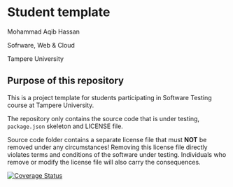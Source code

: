 # Student template
Mohammad Aqib Hassan

Sofrware, Web & Cloud

Tampere University

## Purpose of this repository

This is a project template for students participating in Software Testing course
at Tampere University.

The repository only contains the source code that is under testing, `package.json` skeleton
and LICENSE file.

Source code folder contains a separate license file that must **NOT** be removed under any circumstances!
Removing this license file directly violates terms and conditions of the software under testing.
Individuals who remove or modify the license file will also carry the consequences.

[![Coverage Status](https://coveralls.io/repos/github/aqib-tuni-20/demoApp/badge.svg?branch=master)](https://coveralls.io/github/aqib-tuni-20/demoApp?branch=master)